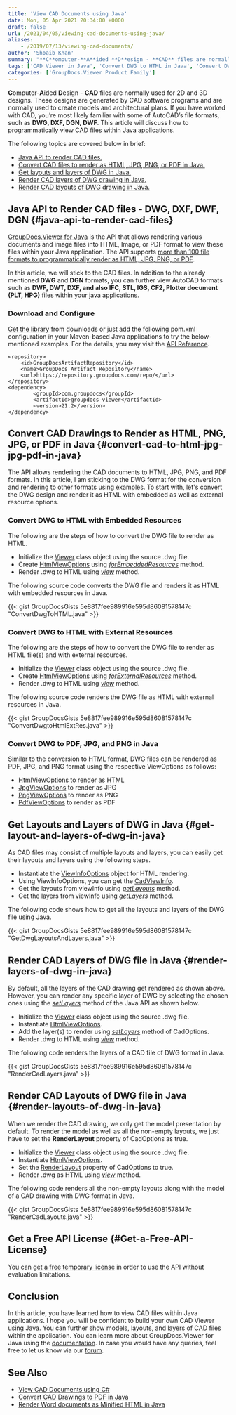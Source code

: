 ```yaml
---
title: 'View CAD Documents using Java'
date: Mon, 05 Apr 2021 20:34:00 +0000
draft: false
url: /2021/04/05/viewing-cad-documents-using-java/
aliases:
    - /2019/07/13/viewing-cad-documents/
author: 'Shoaib Khan'
summary: "**C**omputer-**A**ided **D**esign - **CAD** files are normally used for 2D and 3D designs. These designs are generated by CAD software programs and are normally used to create models and architectural plans. If you have worked with CAD, you’re most likely familiar with some of AutoCAD’s file formats, such as **DWG, DXF, DGN, DWF**. This article will discuss how to programmatically view CAD files within Java applications."
tags: ['CAD Viewer in Java', 'Convert DWG to HTML in Java', 'Convert DWG to JPG in Java', 'convert dwg to pdf in java', 'Convert DWG to PNG in Java', 'DWG Viewer using Java']
categories: ['GroupDocs.Viewer Product Family']
---
```


**C**omputer-**A**ided **D**esign - **CAD** files are normally used for 2D and 3D designs. These designs are generated by CAD software programs and are normally used to create models and architectural plans. If you have worked with CAD, you’re most likely familiar with some of AutoCAD’s file formats, such as **DWG, DXF, DGN, DWF**. This article will discuss how to programmatically view CAD files within Java applications.

The following topics are covered below in brief:

*   [Java API to render CAD files.][2]
*   [Convert CAD files to render as HTML, JPG, PNG, or PDF in Java.][3]
*   [Get layouts and layers of DWG in Java.][4]
*   [Render CAD layers of DWG drawing in Java.][5]
*   [Render CAD layouts of DWG drawing in Java.][6]

## Java API to Render CAD files - DWG, DXF, DWF, DGN {#java-api-to-render-cad-files}

[GroupDocs.Viewer for Java][7] is the API that allows rendering various documents and image files into HTML, Image, or PDF format to view these files within your Java application. The API supports [more than 100 file formats to programmatically render as HTML, JPG, PNG, or PDF][8].

In this article, we will stick to the CAD files. In addition to the already mentioned **DWG** and **DGN** formats, you can further view AutoCAD formats such as **DWF, DWT, DXF, and also IFC, STL, IGS, CF2, Plotter document (PLT, HPG)** files within your java applications.

### Download and Configure

[Get the library][9] from downloads or just add the following pom.xml configuration in your Maven-based Java applications to try the below-mentioned examples. For the details, you may visit the [API Reference][10].

```
<repository>
	<id>GroupDocsArtifactRepository</id>
	<name>GroupDocs Artifact Repository</name>
	<url>https://repository.groupdocs.com/repo/</url>
</repository>
<dependency>
        <groupId>com.groupdocs</groupId>
        <artifactId>groupdocs-viewer</artifactId>
        <version>21.2</version> 
</dependency>
```

## Convert CAD Drawings to Render as HTML, PNG, JPG, or PDF in Java {#convert-cad-to-html-jpg-jpg-pdf-in-java}

The API allows rendering the CAD documents to HTML, JPG, PNG, and PDF formats. In this article, I am sticking to the DWG format for the conversion and rendering to other formats using examples. To start with, let's convert the DWG design and render it as HTML with embedded as well as external resource options.

### Convert DWG to HTML with Embedded Resources

The following are the steps of how to convert the DWG file to render as HTML.

*   Initialize the [Viewer][11] class object using the source .dwg file.
*   Create [HtmlViewOptions][12] using _[forEmbeddedResources][13]_ method.
*   Render .dwg to HTML using _[view][14]_ method.

The following source code converts the DWG file and renders it as HTML with embedded resources in Java.

{{< gist GroupDocsGists 5e8817fee989916e595d86081578147c "ConvertDwgToHTML.java" >}}

### Convert DWG to HTML with External Resources

The following are the steps of how to convert the DWG file to render as HTML file(s) and with external resources.

*   Initialize the [Viewer][15] class object using the source .dwg file.
*   Create [HtmlViewOptions][16] using [_forExternalResources_][17] method.
*   Render .dwg to HTML using _[view][18]_ method.

The following source code renders the DWG file as HTML with external resources in Java.

{{< gist GroupDocsGists 5e8817fee989916e595d86081578147c "ConvertDwgtoHtmlExtRes.java" >}}

### Convert DWG to PDF, JPG, and PNG in Java

Similar to the conversion to HTML format, DWG files can be rendered as PDF, JPG, and PNG format using the respective ViewOptions as follows:

*   [HtmlViewOptions][19] to render as HTML
*   [JpgViewOptions][20] to render as JPG
*   [PngViewOptions][21] to render as PNG
*   [PdfViewOptions][22] to render as PDF

## Get Layouts and Layers of DWG in Java {#get-layout-and-layers-of-dwg-in-java}

As CAD files may consist of multiple layouts and layers, you can easily get their layouts and layers using the following steps.

*   Instantiate the [ViewInfoOptions][23] object for HTML rendering.
*   Using ViewInfoOptions, you can get the [CadViewInfo][24].
*   Get the layouts from viewInfo using _[getLayouts][25]_ method.
*   Get the layers from viewInfo using _[getLayers][26]_ method.

The following code shows how to get all the layouts and layers of the DWG file using Java.

{{< gist GroupDocsGists 5e8817fee989916e595d86081578147c "GetDwgLayoutsAndLayers.java" >}}

## Render CAD Layers of DWG file in Java {#render-layers-of-dwg-in-java}

By default, all the layers of the CAD drawing get rendered as shown above. However, you can render any specific layer of DWG by selecting the chosen ones using the [_setLayers_][27] method of the Java API as shown below.

*   Initialize the [Viewer][28] class object using the source .dwg file.
*   Instantiate [HtmlViewOptions][29].
*   Add the layer(s) to render using _[setLayers][30]_ method of CadOptions.
*   Render .dwg to HTML using _[view][31]_ method.

The following code renders the layers of a CAD file of DWG format in Java.

{{< gist GroupDocsGists 5e8817fee989916e595d86081578147c "RenderCadLayers.java" >}}

## Render CAD Layouts of DWG file in Java {#render-layouts-of-dwg-in-java}

When we render the CAD drawing, we only get the model presentation by default. To render the model as well as all the non-empty layouts, we just have to set the **RenderLayout** property of CadOptions as true.

*   Initialize the [Viewer][32] class object using the source .dwg file.
*   Instantiate [HtmlViewOptions][33].
*   Set the [RenderLayout][34] property of CadOptions to true.
*   Render .dwg as HTML using _[view][35]_ method.

The following code renders all the non-empty layouts along with the model of a CAD drawing with DWG format in Java.

{{< gist GroupDocsGists 5e8817fee989916e595d86081578147c "RenderCadLayouts.java" >}}

## Get a Free API License {#Get-a-Free-API-License}

You can [get a free temporary license][36] in order to use the API without evaluation limitations.

## Conclusion

In this article, you have learned how to view CAD files within Java applications. I hope you will be confident to build your own CAD Viewer using Java. You can further show models, layouts, and layers of CAD files within the application. You can learn more about GroupDocs.Viewer for Java using the [documentation][37]. In case you would have any queries, feel free to let us know via our [forum][38].

## See Also

*   [View CAD Documents using C#][39]
*   [Convert CAD Drawings to PDF in Java][40]
*   [Render Word documents as Minified HTML in Java][41]







[1]: https://blog.groupdocs.com/2021/04/05/viewing-cad-documents-using-java/
[2]: #java-api-to-render-cad-files
[3]: #convert-cad-to-html-jpg-jpg-pdf-in-java
[4]: #get-layout-and-layers-of-dwg-in-java
[5]: #render-layers-of-dwg-in-java
[6]: #render-layouts-of-dwg-in-java
[7]: https://products.groupdocs.com/viewer/java
[8]: https://docs.groupdocs.com/viewer/java/supported-document-formats/
[9]: https://downloads.groupdocs.com/viewer/java
[10]: https://apireference.groupdocs.com/viewer/java
[11]: https://apireference.groupdocs.com/viewer/java/com.groupdocs.viewer/Viewer
[12]: https://apireference.groupdocs.com/viewer/java/com.groupdocs.viewer.options/HtmlViewOptions
[13]: https://apireference.groupdocs.com/viewer/java/com.groupdocs.viewer.options/HtmlViewOptions#forEmbeddedResources()
[14]: https://apireference.groupdocs.com/viewer/java/com.groupdocs.viewer/Viewer#view(com.groupdocs.viewer.options.ViewOptions)
[15]: https://apireference.groupdocs.com/viewer/java/com.groupdocs.viewer/Viewer
[16]: https://apireference.groupdocs.com/viewer/java/com.groupdocs.viewer.options/HtmlViewOptions
[17]: https://apireference.groupdocs.com/viewer/java/com.groupdocs.viewer.options/HtmlViewOptions#forExternalResources()
[18]: https://apireference.groupdocs.com/viewer/java/com.groupdocs.viewer/Viewer#view(com.groupdocs.viewer.options.ViewOptions)
[19]: https://apireference.groupdocs.com/viewer/java/com.groupdocs.viewer.options/HtmlViewOptions
[20]: https://apireference.groupdocs.com/viewer/java/com.groupdocs.viewer.options/JpgViewOptions
[21]: https://apireference.groupdocs.com/viewer/java/com.groupdocs.viewer.options/PngViewOptions
[22]: https://apireference.groupdocs.com/viewer/java/com.groupdocs.viewer.options/PdfViewOptions
[23]: https://apireference.groupdocs.com/viewer/java/com.groupdocs.viewer.options/ViewInfoOptions
[24]: https://apireference.groupdocs.com/viewer/java/com.groupdocs.viewer.results/CadViewInfo
[25]: https://apireference.groupdocs.com/viewer/java/com.groupdocs.viewer.results/CadViewInfo#getLayouts()
[26]: https://apireference.groupdocs.com/viewer/java/com.groupdocs.viewer.results/CadViewInfo#getLayers()
[27]: https://apireference.groupdocs.com/viewer/java/com.groupdocs.viewer.options/CadOptions#setLayers(java.util.List)
[28]: https://apireference.groupdocs.com/viewer/java/com.groupdocs.viewer/Viewer
[29]: https://apireference.groupdocs.com/viewer/java/com.groupdocs.viewer.options/HtmlViewOptions
[30]: https://apireference.groupdocs.com/viewer/java/com.groupdocs.viewer.options/CadOptions#setLayers(java.util.List)
[31]: https://apireference.groupdocs.com/viewer/java/com.groupdocs.viewer/Viewer#view(com.groupdocs.viewer.options.ViewOptions)
[32]: https://apireference.groupdocs.com/viewer/java/com.groupdocs.viewer/Viewer
[33]: https://apireference.groupdocs.com/viewer/java/com.groupdocs.viewer.options/HtmlViewOptions
[34]: https://apireference.groupdocs.com/viewer/java/com.groupdocs.viewer.options/CadOptions#setRenderLayouts(boolean)
[35]: https://apireference.groupdocs.com/viewer/java/com.groupdocs.viewer/Viewer#view(com.groupdocs.viewer.options.ViewOptions)
[36]: https://purchase.groupdocs.com/temporary-license
[37]: https://docs.groupdocs.com/viewer/java/
[38]: https://forum.groupdocs.com/
[39]: https://blog.groupdocs.com/2021/04/27/view-cad-documents-using-charp/
[40]: https://blog.groupdocs.com/2020/10/31/convert-cad-drawings-to-pdf-in-java/
[41]: https://blog.groupdocs.com/2022/03/04/render-word-documents-as-minified-html-in-java/

